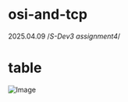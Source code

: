 # osi-and-tcp
2025.04.09 /*S-Dev3 assignment4*/

# table
![Image](https://github.com/user-attachments/assets/4551bd9f-ef68-49ac-a960-6e13dc812246)
